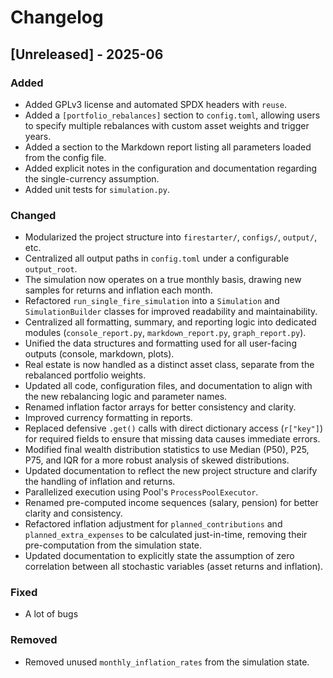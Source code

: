 # Changelog

## [Unreleased] - 2025-06

### Added

- Added GPLv3 license and automated SPDX headers with `reuse`.
- Added a `[portfolio_rebalances]` section to `config.toml`, allowing users to specify multiple
  rebalances with custom asset weights and trigger years.
- Added a section to the Markdown report listing all parameters loaded from the config file.
- Added explicit notes in the configuration and documentation regarding the single-currency
  assumption.
- Added unit tests for `simulation.py`.

### Changed

- Modularized the project structure into `firestarter/`, `configs/`, `output/`, etc.
- Centralized all output paths in `config.toml` under a configurable `output_root`.
- The simulation now operates on a true monthly basis, drawing new samples for returns and inflation
  each month.
- Refactored `run_single_fire_simulation` into a `Simulation` and `SimulationBuilder` classes for
  improved readability and maintainability.
- Centralized all formatting, summary, and reporting logic into dedicated modules
  (`console_report.py`, `markdown_report.py`, `graph_report.py`).
- Unified the data structures and formatting used for all user-facing outputs (console, markdown,
  plots).
- Real estate is now handled as a distinct asset class, separate from the rebalanced portfolio
  weights.
- Updated all code, configuration files, and documentation to align with the new rebalancing logic
  and parameter names.
- Renamed inflation factor arrays for better consistency and clarity.
- Improved currency formatting in reports.
- Replaced defensive `.get()` calls with direct dictionary access (`r["key"]`) for required fields
  to ensure that missing data causes immediate errors.
- Modified final wealth distribution statistics to use Median (P50), P25, P75, and IQR for a more
  robust analysis of skewed distributions.
- Updated documentation to reflect the new project structure and clarify the handling of inflation
  and returns.
- Parallelized execution using Pool's `ProcessPoolExecutor`.
- Renamed pre-computed income sequences (salary, pension) for better clarity and consistency.
- Refactored inflation adjustment for `planned_contributions` and `planned_extra_expenses` to be
  calculated just-in-time, removing their pre-computation from the simulation state.
- Updated documentation to explicitly state the assumption of zero correlation between all
  stochastic variables (asset returns and inflation).

### Fixed

- A lot of bugs

### Removed

- Removed unused `monthly_inflation_rates` from the simulation state.
